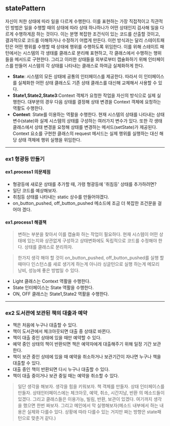 ## statePattern
자신이 처한 상태에 따라 일을 다르게 수행한다. 이를 표현하는 가장 직접적이고 직관적인 방법은 일을 수행할 때의 상태에 따라 상태 하나하나가 어떤 상태인지 검사해 일을 다르게 수행하게끔 하는 것이다. 이는 분명 복잡한 조건식이 있는 코드를 산출할 것이고, 결과적으로 코드를 이해하거나 수정하기 어렵게 만든다.
이런 방식과는 달리 스테이트패턴은 어떤 행위를 수행할 때 상태에 행위를 수행하도록 위임한다. 이를 위해 스테이트 패턴에서는 시스템의 각 생태를 클래스로 분리해 표현하고, 각 클래스에서 수행하는 행위들을 메서드로 구현한다. 그리고 이러한 상태들을 외부로부터 캡슐화하기 위해 인터페이스를 만들어 시스템의 각 상태를 나타내는 클래스로 하여금 실체화하게 한다.
* **State**: 시스템의 모든 상태에 공통의 인터페이스를 제공한다. 따라서 이 인터페이스를 실체화한 어떤 상태 클래스도 기존 상태 클래스를 대신해 교체해서 사용할 수 있다.
* **State1,State2,State3**:Context 객체가 요청한 작업을 자신의 방식으로 실제 실행한다. 대부분의 경우 다음 상태를 결정해 상태 변경을 Context 객체에 요청하는 역활도 수행한다.
* **Context**: State를 이용하는 역활을 수행한다. 현재 시스템의 상태를 나타내는 상태변수(state)와 실제 시스템의 상태를 구성하는 여러가지 변수가 있다. 또한 각 생태 클래스에서 상태 변경을 요청해 상태를 변경하는 메서드(setState)가 제공된다. Context 요소를 구현한 클래스의 request 메서드는 실제 행위를 실행하는 대신 해당 상태 객체에 행위 실행을 위임한다.  

---

### ex1 형광등 만들기

#### ex1.process1 의문제점
* 형광등에 새로운 상태를 추가할 때, 가령 형광등에 '취침등' 상태를 추가하려면?
* 일단 코드를 예상해보자.
* 취침등 상태를 나타내는 static 상수를 만들어야겠다.
* on_button_pushed, off_button_pushed 메소드에 조금 더 복잡한 조건문을 걸어야 겠다.

#### ex1.process1 해결책
> 변하는 부분을 찾아서 이를 캡슐화 하는 작업이 필요하다.
> 현재 시스템이 어떤 상태에 있는지와 상관없게 구성하고 상태변화에도 독립적으로 코드를 수정해야 한다.
> 상태를 클래스로 분리하자.  
  
> 한가지 생각 해야 할 것이 on_button_pushed, off_button_pushed를 실행 할 때마다 인스턴스를 새로 생기게 하는게 아니라 싱글턴으로 실행 하는게 메모리 낭비, 성능에 좋은 방법일 수 있다.

* Light 클래스는 Context 역활을 수행한다.
* State 인터페이스는 State 역활을 수행한다.
* ON, OFF 클래스는 State1,State2 역활을 수행한다.

---

### ex2 도서관에 보관된 책의 대출과 예약
* 책은 처음에 누구나 대출할 수 있다.
* 책이 도서관에서 체크아웃되면 대출 중 상태로 바뀐다.
* 책이 대출 중인 상태에 있을 때만 예약할 수 있다.
* 예약 중인 상태의 책이 반환되면 책은 예약자에게 대출해주기 위해 일정 기간 보관한다.
* 책이 보관 중인 상테에 있을 때 예약을 취소하거나 보관기간이 자나면 누구나 책을 대출할 수 있다.
* 대출 중인 책이 반환되면 다시 누구나 대출할 수 있다.
* 책이 대출 중이거나 보관 중일 때는 예약을 취소할 수 있다.

> 일단 생각을 해보자. 생각을 힘을 키워보자.
> 책 객체를 만들자. 상태 인터페이스를 만들자.
> 상태인터페이스에는 체크아웃, 예약, 취소, 시간지남, 반환 의 메소드들이 있겠다. 
> 그리고 클래스들은 이용가능, 빌림, 반환, 보관이 있겠다.
> 여기까지 생각을 했으면 한번 짜보자.
> 그리고 메인에서 막 실행해보자(메소드 내부에서 하는 내용은 실제와 다를수 있다. 상황에 따라 다를수 있는 거지만 짜는 방향은 state패턴으로 맞춘거 같다.)
